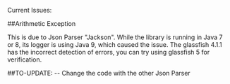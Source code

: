 Current Issues:

##Arithmetic Exception

This is due to Json Parser "Jackson".
While the library is running in Java 7 or 8, its logger is using Java 9, which caused the issue.
The glassfish 4.1.1 has the incorrect detection of errors, you can try using glassfish 5 for verification. 

##TO-UPDATE:
-- Change the code with the other Json Parser

